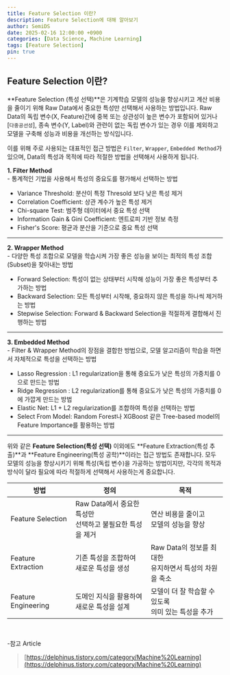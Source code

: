 ```yaml
---
title: Feature Selection 이란?
description: Feature Selection에 대해 알아보기
author: SemiDS
date: 2025-02-16 12:00:00 +0900
categories: [Data Science, Machine Learning]
tags: [Feature Selection]
pin: true
---
```


## Feature Selection 이란?
**Feature Selection (특성 선택)**은 기계학습 모델의 성능을 향상시키고 계산 비용을 줄이기 위해 Raw Data에서 중요한 특성만 선택해서 사용하는 방법입니다. Raw Data의 독립 변수(X, Feature)간에 중복 또는 상관성이 높은 변수가 포함되어 있거나[`다중공선성`], 종속 변수(Y, Label)와 관련이 없는 독립 변수가 있는 경우 이를 제외하고 모델을 구축해 성능과 비용을 개선하는 방식입니다.

이를 위해 주로 사용되는 대표적인 접근 방법은 `Filter`, `Wrapper`, `Embedded Method`가 있으며, Data의 특성과 목적에 따라 적절한 방법을 선택해서 사용하게 됩니다.

**1. Filter Method**   
\- 통계적인 기법을 사용해서 특성의 중요도를 평가해서 선택하는 방법
- Variance Threshold: 분산이 특정 Thresold 보다 낮은 특성 제거
- Correlation Coefficient: 상관 계수가 높은 특성 제거
- Chi-square Test: 범주형 데이터에서 중요 특성 선택
- Information Gain & Gini Coefficient: 엔트로피 기반 정보 측정
- Fisher's Score: 평균과 분산을 기준으로 중요 특성 선택

***

**2. Wrapper Method**  
\- 다양한 특성 조합으로 모델을 학습시켜 가장 좋은 성능을 보이는 최적의 특성 조합(Subset)을 찾아내는 방법
- Forward Selection: 특성이 없는 상태부터 시작해 성능이 가장 좋은 특성부터 추가하는 방법
- Backward Selection: 모든 특성부터 시작해, 중요하지 않은 특성을 하나씩 제거하는 방법
- Stepwise Selection: Forward & Backward Selection을 적절하게 결합해서 진행하는 방법

***

**3. Embedded Method**  
\- Filter & Wrapper Method의 장점을 결합한 방법으로, 모델 알고리즘이 학습을 하면서 자체적으로 특성을 선택하는 방법
- Lasso Regression : L1 regularization을 통해 중요도가 낮은 특성의 가중치를 0으로 만드는 방법
- Ridge Regression : L2 regularization를 통해 중요도가 낮은 특성의 가중치를 0에 가깝게 만드는 방법
- Elastic Net: L1 + L2 regularization를 조합하여 특성을 선택하는 방법
- Select From Model: Random Forest나 XGBoost 같은 Tree-based model의 Feature Importance를 활용하는 방법

***

위와 같은 **Feature Selection(특성 선택)** 이외에도 **Feature Extraction(특성 추출)**과 **Feature Engineering(특성 공학)**이라는 접근 방법도 존재합니다. 모두 모델의 성능을 향상시키기 위해 특성(독립 변수)을 가공하는 방법이지만, 각각의 목적과 방식이 달라 필요에 따라 적절하게 선택해서 사용하는게 중요합니다.

방법 | 정의 | 목적
--|--|--
Feature Selection | Raw Data에서 중요한 특성만 <br> 선택하고 불필요한 특성을 제거 | 연산 비용을 줄이고 <br> 모델의 성능을 향상
Feature Extraction | 기존 특성을 조합하여 <br> 새로운 특성을 생성 | Raw Data의 정보를 최대한 <br> 유지하면서 특성의 차원을 축소
Feature Engineering | 도메인 지식을 활용하여 <br> 새로운 특성을 설계 | 모델이 더 잘 학습할 수 있도록 <br> 의미 있는 특성을 추가

<br>

-참고 Article
>[https://delphinus.tistory.com/category/Machine%20Learning](https://delphinus.tistory.com/category/Machine%20Learning)
